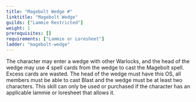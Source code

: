 ```yaml
---
title: "Magebolt Wedge #"
linktitle: "Magebolt Wedge"
guilds: ["Lammie Restricted"]
weight: 1
prerequisites: []
requirements: ["Lammie or Loresheet"]
ladder: "magebolt-wedge"
---
```

The character may enter a wedge with other Warlocks, and the head of the wedge may use 4 spell cards from the wedge to cast the Magebolt spell. Excess cards are wasted. The head of the wedge must have this OS, all members must be able to cast Blast and the wedge must be at least two characters. This skill can only be used or purchased if the character has an applicable lammie or loresheet that allows it.